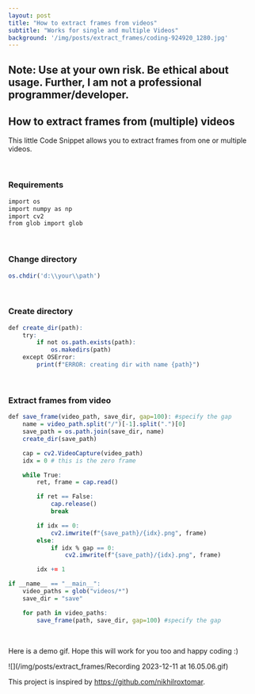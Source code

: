 ```yaml
---
layout: post
title: "How to extract frames from videos"
subtitle: "Works for single and multiple Videos"
background: '/img/posts/extract_frames/coding-924920_1280.jpg'
---
```


## Note: Use at your own risk. Be ethical about usage. Further, I am not a professional programmer/developer.

## How to extract frames from (multiple) videos

This little Code Snippet allows you to extract frames from one or multiple videos. 

<br>

### Requirements
``` r
import os
import numpy as np
import cv2
from glob import glob
```
<br>

### Change directory
``` r
os.chdir('d:\\your\\path') 
```

<br>

### Create directory
``` r
def create_dir(path):
    try:
        if not os.path.exists(path):
            os.makedirs(path)
    except OSError:
        print(f"ERROR: creating dir with name {path}")
```

<br>

### Extract frames from video  
``` r
def save_frame(video_path, save_dir, gap=100): #specify the gap
    name = video_path.split("/")[-1].split(".")[0]
    save_path = os.path.join(save_dir, name)
    create_dir(save_path)

    cap = cv2.VideoCapture(video_path)
    idx = 0 # this is the zero frame

    while True:
        ret, frame = cap.read()

        if ret == False:
            cap.release()
            break

        if idx == 0:
            cv2.imwrite(f"{save_path}/{idx}.png", frame)
        else:
            if idx % gap == 0:
                cv2.imwrite(f"{save_path}/{idx}.png", frame)

        idx += 1

if __name__ == "__main__":
    video_paths = glob("videos/*")
    save_dir = "save"

    for path in video_paths:
        save_frame(path, save_dir, gap=100) #specify the gap
```  

<br>

Here is a demo gif. Hope this will work for you too and happy coding :)

![](/img/posts/extract_frames/Recording 2023-12-11 at 16.05.06.gif)<!-- -->

This project is inspired by https://github.com/nikhilroxtomar.
